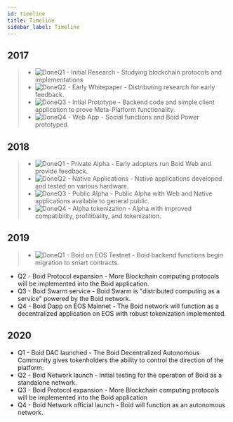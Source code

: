 ```yaml
---
id: timeline
title: Timeline
sidebar_label: Timeline
---
```

## 2017
>- ![Done](/img/done.png "Done")Q1 - Initial Research - Studying blockchain protocols and implementations  
> - ![Done](/img/done.png "Done")Q2 - Early Whitepaper - Distributing research for early feedback.  
> - ![Done](/img/done.png "Done")Q3 - Intial Prototype - Backend code and simple client application to prove Meta-Platform functionality.  
> - ![Done](/img/done.png "Done")Q4 - Web App - Social functions and Boid Power prototyped.  
## 2018
> - ![Done](/img/done.png "Done")Q1 - Private Alpha - Early adopters run Boid Web and provide feedback.  
> - ![Done](/img/done.png "Done")Q2 - Native Applications - Native applications developed and tested on various hardware.  
> - ![Done](/img/done.png "Done")Q3 - Public Alpha - Public Alpha with Web and Native applications available to general public.  
> - ![Done](/img/done.png "Done")Q4 - Alpha tokenization - Alpha with improved compatibility, profitibality, and tokenization.  
## 2019
> - ![Done](/img/done.png "Done")Q1 - Boid on EOS Testnet - Boid backend functions begin migration to smart contracts.  
- Q2 - Boid Protocol expansion - More Blockchain computing protocols will be implemented into the Boid application.  
- Q3 - Boid Swarm service - Boid Swarm is "distributed computing as a service" powered by the Boid network.  
- Q4 - Boid Dapp on EOS Mainnet - The Boid network will function as a decentralized application on EOS with robust tokenization implemented.  
## 2020
- Q1 - Boid DAC launched - The Boid Decentralized Autonomous Community gives tokenholders the ability to control the direction of the platform.  
- Q2 - Boid Network launch - Initial testing for the operation of Boid as a standalone network.  
- Q3 - Boid Protocol expansion - More Blockchain computing protocols will be implemented into the Boid application  
- Q4 - Boid Network official launch - Boid will function as an autonomous network.  